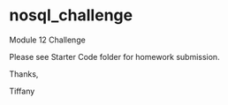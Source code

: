 # nosql_challenge
Module 12 Challenge

Please see Starter Code folder for homework submission.

Thanks,

Tiffany

